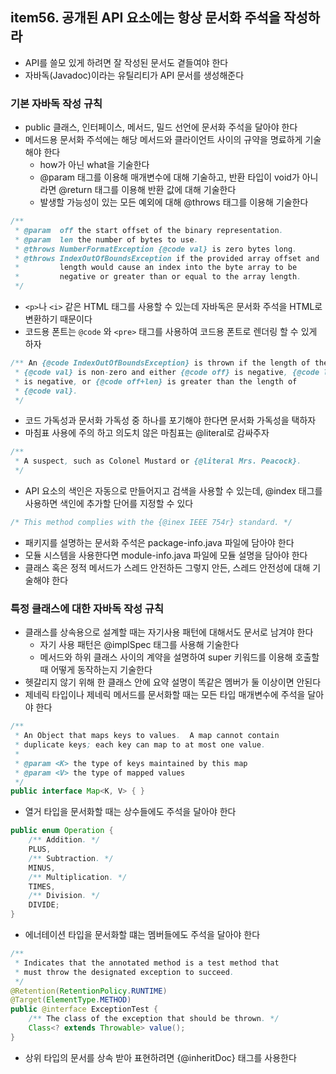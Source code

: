 ## item56. 공개된 API 요소에는 항상 문서화 주석을 작성하라

- API를 쓸모 있게 하려면 잘 작성된 문서도 곁들여야 한다
- 자바독(Javadoc)이라는 유틸리티가 API 문서를 생성해준다

### 기본 자바독 작성 규칙
- public 클래스, 인터페이스, 메서드, 밀드 선언에 문서화 주석을 달아야 한다
- 메서드용 문서화 주석에는 해당 메서드와 클라이언트 사이의 규약을 명료하게 기술해야 한다
  - how가 아닌 what을 기술한다
  - @param 태그를 이용해 매개변수에 대해 기술하고, 반환 타입이 void가 아니라면 @return 태그를 이용해 반환 값에 대해 기술한다
  - 발생할 가능성이 있는 모든 예외에 대해 @throws 태그를 이용해 기술한다
```java
/**
 * @param  off the start offset of the binary representation.
 * @param  len the number of bytes to use.
 * @throws NumberFormatException {@code val} is zero bytes long.
 * @throws IndexOutOfBoundsException if the provided array offset and
 *         length would cause an index into the byte array to be
 *         negative or greater than or equal to the array length.
 */
```
- `<p>`나 `<i>` 같은 HTML 태그를 사용할 수 있는데 자바독은 문서화 주석을 HTML로 변환하기 때문이다
- 코드용 폰트는 `@code` 와 `<pre>` 태그를 사용하여 코드용 폰트로 렌더링 할 수 있게 하자
```java
/** An {@code IndexOutOfBoundsException} is thrown if the length of the array
 * {@code val} is non-zero and either {@code off} is negative, {@code len}
 * is negative, or {@code off+len} is greater than the length of
 * {@code val}.
 */
```
- 코드 가독성과 문서화 가독성 중 하나를 포기해야 한다면 문서화 가독성을 택하자
- 마침표 사용에 주의 하고 의도치 않은 마침표는 @literal로 감싸주자
```java
/**
 * A suspect, such as Colonel Mustard or {@literal Mrs. Peacock}.
 */
```
- API 요소의 색인은 자동으로 만들어지고 검색을 사용할 수 있는데, @index 태그를 사용하면 색인에 추가할 단어를 지정할 수 있다
```java
/* This method complies with the {@inex IEEE 754r} standard. */
```
- 패키지를 설명하는 문서화 주석은 package-info.java 파일에 담아야 한다
- 모듈 시스템을 사용한다면 module-info.java 파일에 모듈 설명을 담아야 한다
- 클래스 혹은 정적 메서드가 스레드 안전하든 그렇지 안든, 스레드 안전성에 대해 기술해야 한다

### 특정 클래스에 대한 자바독 작성 규칙
- 클래스를 상속용으로 설계할 때는 자기사용 패턴에 대해서도 문서로 남겨야 한다
  - 자기 사용 패턴은 @implSpec 태그를 사용해 기술한다
  - 메서드와 하위 클래스 사이의 계약을 설명하여 super 키워드를 이용해 호출할 때 어떻게 동작하는지 기술한다
- 헷갈리지 않기 위해 한 클래스 안에 요약 설명이 똑같은 멤버가 둘 이상이면 안된다
- 제네릭 타입이나 제네릭 메서드를 문서화할 때는 모든 타입 매개변수에 주석을 달아야 한다
```java
/**
 * An Object that maps keys to values.  A map cannot contain 
 * duplicate keys; each key can map to at most one value.
 * 
 * @param <K> the type of keys maintained by this map
 * @param <V> the type of mapped values
 */
public interface Map<K, V> { }
```
- 열거 타입을 문서화할 때는 상수들에도 주석을 달아야 한다
```java
public enum Operation {
    /** Addition. */
    PLUS,
    /** Subtraction. */
    MINUS,
    /** Multiplication. */
    TIMES,
    /** Division. */
    DIVIDE;
}
```
- 에너테이션 타입을 문서화할 떄는 멤버들에도 주석을 달아야 한다
```java
/**
 * Indicates that the annotated method is a test method that
 * must throw the designated exception to succeed.
 */
@Retention(RetentionPolicy.RUNTIME)
@Target(ElementType.METHOD)
public @interface ExceptionTest {
    /** The class of the exception that should be thrown. */
    Class<? extends Throwable> value();
}
```
- 상위 타입의 문서를 상속 받아 표현하려면 {@inheritDoc} 태그를 사용한다
